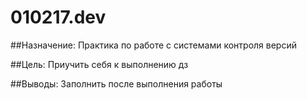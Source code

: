 # 010217.dev

##Назначение:
Практика по работе с системами контроля версий

##Цель:
Приучить себя к выполнению дз

##Выводы:
Заполнить после выполнения работы
